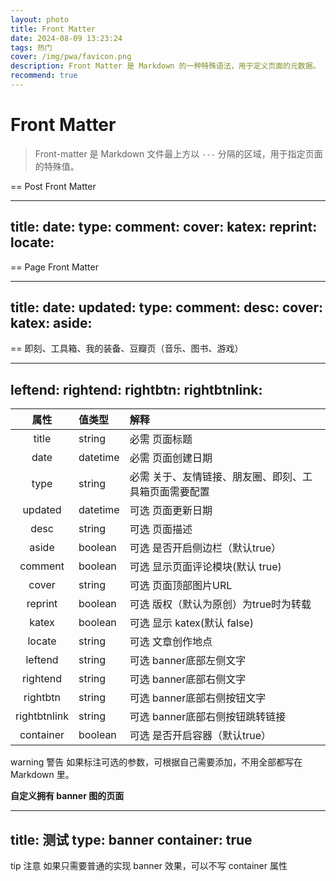 ```yaml
---
layout: photo
title: Front Matter
date: 2024-08-09 13:23:24
tags: 热门
cover: /img/pwa/favicon.png
description: Front Matter 是 Markdown 的一种特殊语法，用于定义页面的元数据。
recommend: true
---
```



# Front Matter

> Front-matter 是 Markdown 文件最上方以 `---` 分隔的区域，用于指定页面的特殊值。

== Post Front Matter

---
title:
date:
type:
comment:
cover:
katex:
reprint:
locate:
---

== Page Front Matter

---
title:
date:
updated:
type:
comment:
desc:
cover:
katex:
aside:
---

== 即刻、工具箱、我的装备、豆瓣页（音乐、图书、游戏）

---
leftend:
rightend:
rightbtn:
rightbtnlink:
---



|     属性     | 值类型   | 解释                                                                 |
| :----------: | :------- | :------------------------------------------------------------------- |
|    title     | string   | <Badge>必需</Badge> 页面标题                                         |
|     date     | datetime | <Badge>必需</Badge> 页面创建日期                                     |
|     type     | string   | <Badge>必需</Badge> 关于、友情链接、朋友圈、即刻、工具箱页面需要配置 |
|   updated    | datetime | <Badge>可选</Badge> 页面更新日期                                     |
|     desc     | string   | <Badge>可选</Badge> 页面描述                                         |
|    aside     | boolean  | <Badge>可选</Badge> 是否开启侧边栏（默认true）                       |
|   comment    | boolean  | <Badge>可选</Badge> 显示页面评论模块(默认 true)                      |
|    cover     | string   | <Badge>可选</Badge> 页面顶部图片URL                                  |
|   reprint    | boolean  | <Badge>可选</Badge> 版权（默认为原创）为true时为转载                 |
|    katex     | boolean  | <Badge>可选</Badge> 显示 katex(默认 false)                           |
|    locate    | string   | <Badge>可选</Badge> 文章创作地点                                     |
|   leftend    | string   | <Badge>可选</Badge> banner底部左侧文字                               |
|   rightend   | string   | <Badge>可选</Badge> banner底部右侧文字                               |
|   rightbtn   | string   | <Badge>可选</Badge> banner底部右侧按钮文字                           |
| rightbtnlink | string   | <Badge>可选</Badge> banner底部右侧按钮跳转链接                       |
|  container   | boolean  | <Badge>可选</Badge> 是否开启容器（默认true）                         |

 warning 警告
如果标注可选的参数，可根据自己需要添加，不用全部都写在 Markdown 里。


**自定义拥有 banner 图的页面**


---
title: 测试
type: banner
container: true
---

tip 注意
如果只需要普通的实现 banner 效果，可以不写 container 属性

